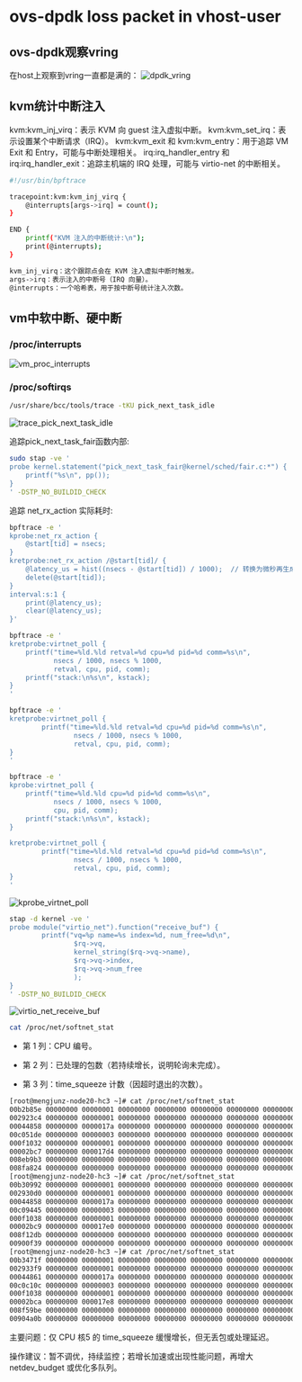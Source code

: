 # ovs-dpdk loss packet in vhost-user

## ovs-dpdk观察vring

在host上观察到vring一直都是满的：
![dpdk_vring](https://cdn.jsdelivr.net/gh/realwujing/picture-bed/dpdk_vring.png)

## kvm统计中断注入

kvm:kvm_inj_virq：表示 KVM 向 guest 注入虚拟中断。
kvm:kvm_set_irq：表示设置某个中断请求（IRQ）。
kvm:kvm_exit 和 kvm:kvm_entry：用于追踪 VM Exit 和 Entry，可能与中断处理相关。
irq:irq_handler_entry 和 irq:irq_handler_exit：追踪主机端的 IRQ 处理，可能与 virtio-net 的中断相关。

```bash
#!/usr/bin/bpftrace

tracepoint:kvm:kvm_inj_virq {
    @interrupts[args->irq] = count();
}

END {
    printf("KVM 注入的中断统计:\n");
    print(@interrupts);
}

kvm_inj_virq：这个跟踪点会在 KVM 注入虚拟中断时触发。
args->irq：表示注入的中断号（IRQ 向量）。
@interrupts：一个哈希表，用于按中断号统计注入次数。
```

## vm中软中断、硬中断

### /proc/interrupts

![vm_proc_interrupts](https://cdn.jsdelivr.net/gh/realwujing/picture-bed/vm_proc_interrupts.png)

### /proc/softirqs

```bash
/usr/share/bcc/tools/trace -tKU pick_next_task_idle
```

![trace_pick_next_task_idle](https://cdn.jsdelivr.net/gh/realwujing/picture-bed/trace_pick_next_task_idle.png)

追踪pick_next_task_fair函数内部:
```bash
sudo stap -ve '
probe kernel.statement("pick_next_task_fair@kernel/sched/fair.c:*") {
    printf("%s\n", pp());
}
' -DSTP_NO_BUILDID_CHECK
```

追踪 net_rx_action 实际耗时:

```bash
bpftrace -e '
kprobe:net_rx_action { 
    @start[tid] = nsecs; 
}
kretprobe:net_rx_action /@start[tid]/ { 
    @latency_us = hist((nsecs - @start[tid]) / 1000);  // 转换为微秒再生成直方图
    delete(@start[tid]); 
}
interval:s:1 {
    print(@latency_us);
    clear(@latency_us);
}'
```

```bash
bpftrace -e '
kretprobe:virtnet_poll {
    printf("time=%ld.%ld retval=%d cpu=%d pid=%d comm=%s\n", 
           nsecs / 1000, nsecs % 1000, 
           retval, cpu, pid, comm);
    printf("stack:\n%s\n", kstack);
}
'
```

```bash
bpftrace -e '
kretprobe:virtnet_poll {
        printf("time=%ld.%ld retval=%d cpu=%d pid=%d comm=%s\n", 
                nsecs / 1000, nsecs % 1000,
                retval, cpu, pid, comm);
}
'
```

```bash
bpftrace -e '
kprobe:virtnet_poll {
    printf("time=%ld.%ld cpu=%d pid=%d comm=%s\n", 
           nsecs / 1000, nsecs % 1000, 
           cpu, pid, comm);
    printf("stack:\n%s\n", kstack);
}

kretprobe:virtnet_poll {
        printf("time=%ld.%ld retval=%d cpu=%d pid=%d comm=%s\n", 
                nsecs / 1000, nsecs % 1000,
                retval, cpu, pid, comm);
}
'
```

![kprobe_virtnet_poll](https://cdn.jsdelivr.net/gh/realwujing/picture-bed/kprobe_virtnet_poll.png)

```bash
stap -d kernel -ve '
probe module("virtio_net").function("receive_buf") {
        printf("vq=%p name=%s index=%d, num_free=%d\n", 
                $rq->vq, 
                kernel_string($rq->vq->name),
                $rq->vq->index,
                $rq->vq->num_free
                );
}
' -DSTP_NO_BUILDID_CHECK
```

![virtio_net_receive_buf](https://cdn.jsdelivr.net/gh/realwujing/picture-bed/virtio_net_receive_buf.png)

```bash
cat /proc/net/softnet_stat
```
- 第 1 列：CPU 编号。

- 第 2 列：已处理的包数（若持续增长，说明轮询未完成）。

- 第 3 列：time_squeeze 计数（因超时退出的次数）。

```bash
[root@mengjunz-node20-hc3 ~]# cat /proc/net/softnet_stat
00b2b85e 00000000 00000001 00000000 00000000 00000000 00000000 00000000 00000000 00a8e14f 00000000
002923c4 00000000 00000001 00000000 00000000 00000000 00000000 00000000 00000000 0026a75e 00000000
00044858 00000000 0000017a 00000000 00000000 00000000 00000000 00000000 00000000 0001af31 00000000
00c051de 00000000 00000003 00000000 00000000 00000000 00000000 00000000 00000000 00b170d9 00000000
000f1032 00000000 00000001 00000000 00000000 00000000 00000000 00000000 00000000 000d5f66 00000000
00002bc7 00000000 000017d4 00000000 00000000 00000000 00000000 00000000 00000000 000004f5 00000000
008eb9b3 00000000 00000000 00000000 00000000 00000000 00000000 00000000 00000000 00852e5b 00000000
008fa824 00000000 00000000 00000000 00000000 00000000 00000000 00000000 00000000 0086279b 00000000
[root@mengjunz-node20-hc3 ~]# cat /proc/net/softnet_stat
00b30992 00000000 00000001 00000000 00000000 00000000 00000000 00000000 00000000 00a92dfe 00000000
002930d0 00000000 00000001 00000000 00000000 00000000 00000000 00000000 00000000 0026b3c7 00000000
00044858 00000000 0000017a 00000000 00000000 00000000 00000000 00000000 00000000 0001af31 00000000
00c09445 00000000 00000003 00000000 00000000 00000000 00000000 00000000 00000000 00b1aa8c 00000000
000f1038 00000000 00000001 00000000 00000000 00000000 00000000 00000000 00000000 000d5f6c 00000000
00002bc9 00000000 000017e0 00000000 00000000 00000000 00000000 00000000 00000000 000004f7 00000000
008f12db 00000000 00000000 00000000 00000000 00000000 00000000 00000000 00000000 0085824d 00000000
00900f39 00000000 00000000 00000000 00000000 00000000 00000000 00000000 00000000 00868893 00000000
[root@mengjunz-node20-hc3 ~]# cat /proc/net/softnet_stat
00b3471f 00000000 00000001 00000000 00000000 00000000 00000000 00000000 00000000 00a96804 00000000
002933f9 00000000 00000001 00000000 00000000 00000000 00000000 00000000 00000000 0026b6b4 00000000
00044861 00000000 0000017a 00000000 00000000 00000000 00000000 00000000 00000000 0001af35 00000000
00c0c10c 00000000 00000003 00000000 00000000 00000000 00000000 00000000 00000000 00b1d156 00000000
000f1038 00000000 00000001 00000000 00000000 00000000 00000000 00000000 00000000 000d5f6c 00000000
00002bca 00000000 000017e8 00000000 00000000 00000000 00000000 00000000 00000000 000004f8 00000000
008f59be 00000000 00000000 00000000 00000000 00000000 00000000 00000000 00000000 0085c4d7 00000000
00904a0b 00000000 00000000 00000000 00000000 00000000 00000000 00000000 00000000 0086bfe5 00000000
```

主要问题：仅 CPU 核5 的 time_squeeze 缓慢增长，但无丢包或处理延迟。

操作建议：暂不调优，持续监控；若增长加速或出现性能问题，再增大 netdev_budget 或优化多队列。
